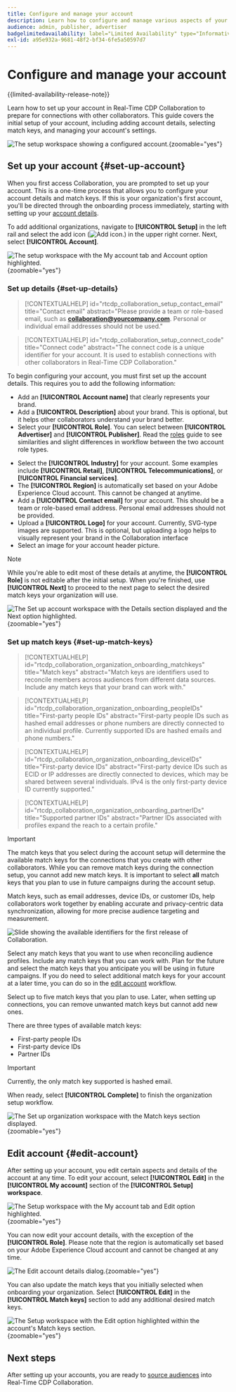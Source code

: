 ```yaml
---
title: Configure and manage your account
description: Learn how to configure and manage various aspects of your account in Real-Time CDP Collaboration
audience: admin, publisher, advertiser
badgelimitedavailability: label="Limited Availability" type="Informative" url="https://helpx.adobe.com/legal/product-descriptions/real-time-customer-data-platform-collaboration.html newtab=true"
exl-id: a95e932a-9681-48f2-bf34-6fe5a50597d7
---
```

# Configure and manage your account 

{{limited-availability-release-note}}

Learn how to set up your account in Real-Time CDP Collaboration to prepare for connections with other collaborators. This guide covers the initial setup of your account, including adding account details, selecting match keys, and managing your account's settings.

![The setup workspace showing a configured account.](/help/assets/setup/manage-account/my-account.png){zoomable="yes"}

## Set up your account {#set-up-account}

When you first access Collaboration, you are prompted to set up your account. This is a one-time process that allows you to configure your account details and match keys. If this is your organization's first account, you'll be directed through the onboarding process immediately, starting with setting up your [account details](#set-up-details).

To add additional organizations, navigate to **[!UICONTROL Setup]** in the left rail and select the add icon (![Add icon.](/help/assets/icons/plus.png)) in the upper right corner. Next, select **[!UICONTROL Account]**.

![The setup workspace with the My account tab and Account option highlighted.](/help/assets/setup/manage-account/add-new-account.png){zoomable="yes"}

### Set up details {#set-up-details}

>[!CONTEXTUALHELP]
>id="rtcdp_collaboration_setup_contact_email"
>title="Contact email"
>abstract="Please provide a team or role-based email, such as **collaboration@yourcompany.com**. Personal or individual email addresses should not be used."

>[!CONTEXTUALHELP]
>id="rtcdp_collaboration_setup_connect_code"
>title="Connect code"
>abstract="The connect code is a unique identifier for your account. It is used to establish connections with other collaborators in Real-Time CDP Collaboration."

To begin configuring your account, you must first set up the account details. This requires you to add the following information:

* Add an **[!UICONTROL Account name]** that clearly represents your brand.
* Add a **[!UICONTROL Description]** about your brand. This is optional, but it helps other collaborators understand your brand better.
* Select your **[!UICONTROL Role]**. You can select between **[!UICONTROL Advertiser]** and **[!UICONTROL Publisher]**. Read the [roles](/help/guide/overview/roles.md) guide to see similarities and slight differences in workflow between the two account role types.
<!-- The above will need to be updated when I update things for B2B -->
* Select the **[!UICONTROL Industry]** for your account. Some examples include **[!UICONTROL Retail]**, **[!UICONTROL Telecommunications]**, or **[!UICONTROL Financial services]**.
* The **[!UICONTROL Region]** is automatically set based on your Adobe Experience Cloud account. This cannot be changed at anytime.
* Add a **[!UICONTROL Contact email]** for your account. This should be a team or role-based email address. Personal email addresses should not be provided.
* Upload a **[!UICONTROL Logo]** for your account. Currently, SVG-type images are supported. This is optional, but uploading a logo helps to visually represent your brand in the Collaboration interface
* Select an image for your account header picture.

>[!NOTE]
>
>While you're able to edit most of these details at anytime, the **[!UICONTROL Role]** is not editable after the initial setup. When you're finished, use **[!UICONTROL Next]** to proceed to the next page to select the desired match keys your organization will use.

![The Set up account workspace with the Details section displayed and the Next option highlighted.](/help/assets/setup/manage-account/add-account-details.png){zoomable="yes"}

### Set up match keys {#set-up-match-keys}

>[!CONTEXTUALHELP]
>id="rtcdp_collaboration_organization_onboarding_matchkeys"
>title="Match keys"
>abstract="Match keys are identifiers used to reconcile members across audiences from different data sources. Include any match keys that your brand can work with."

>[!CONTEXTUALHELP]
>id="rtcdp_collaboration_organization_onboarding_peopleIDs"
>title="First-party people IDs"
>abstract="First-party people IDs such as hashed email addresses or phone numbers are directly connected to an individual profile. Currently supported IDs are hashed emails and phone numbers."

>[!CONTEXTUALHELP]
>id="rtcdp_collaboration_organization_onboarding_deviceIDs"
>title="First-party device IDs"
>abstract="First-party device IDs such as ECID or IP addresses are directly connected to devices, which may be shared between several individuals. IPv4 is the only first-party device ID currently supported."

>[!CONTEXTUALHELP]
>id="rtcdp_collaboration_organization_onboarding_partnerIDs"
>title="Supported partner IDs"
>abstract="Partner IDs associated with profiles expand the reach to a certain profile."

>[!IMPORTANT]
>
>The match keys that you select during the account setup will determine the available match keys for the connections that you create with other collaborators. While you can remove match keys during the connection setup, you cannot add new match keys. It is important to select **all** match keys that you plan to use in future campaigns during the account setup.

Match keys, such as email addresses, device IDs, or customer IDs, help collaborators work together by enabling accurate and privacy-centric data synchronization, allowing for more precise audience targeting and measurement.

![Slide showing the available identifiers for the first release of Collaboration.](/help/assets/setup/manage-account/available-identifiers.png)

<!-- Eventually replace this image above to match branding better. -->

Select any match keys that you want to use when reconciling audience profiles. Include any match keys that you can work with. Plan for the future and select the match keys that you anticipate you will be using in future campaigns. If you do need to select additional match keys for your account at a later time, you can do so in the [edit account](#edit-account) workflow.

Select up to five match keys that you plan to use. Later, when setting up connections, you can remove unwanted match keys but cannot add new ones.

There are three types of available match keys:

* First-party people IDs
* First-party device IDs
* Partner IDs

>[!IMPORTANT]
>
>Currently, the only match key supported is hashed email.

When ready, select **[!UICONTROL Complete]** to finish the organization setup workflow. 

![The Set up organization workspace with the Match keys section displayed.](/help/assets/setup/manage-account/add-account-match-keys.png){zoomable="yes"}

## Edit account {#edit-account}

After setting up your account, you edit certain aspects and details of the account at any time. To edit your account, select **[!UICONTROL Edit]** in the **[!UICONTROL My account]** section of the **[!UICONTROL Setup] workspace**.

![The Setup workspace with the My account tab and Edit option highlighted.](/help/assets/setup/manage-account/edit-account.png){zoomable="yes"}

You can now edit your account details, with the exception of the **[!UICONTROL Role]**. Please note that the region is automatically set based on your Adobe Experience Cloud account and cannot be changed at any time.

![The Edit account details dialog.](/help/assets/setup/manage-account/editable-options.png){zoomable="yes"}

You can also update the match keys that you initially selected when onboarding your organization. Select **[!UICONTROL Edit]** in the **[!UICONTROL Match keys]** section to add any additional desired match keys.

![The Setup workspace with the Edit option highlighted within the account's Match keys section.](/help/assets/setup/manage-account/edit-match-keys.png){zoomable="yes"}

## Next steps

After setting up your accounts, you are ready to [source audiences](/help/guide/setup/onboard-audiences.md) into Real-Time CDP Collaboration.
